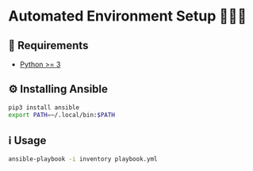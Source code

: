 # Automated Environment Setup 👨🏻‍💻

## 📜 Requirements

- [Python >= 3](https://www.python.org/downloads/)

## ⚙️ Installing Ansible

```bash
pip3 install ansible
export PATH=~/.local/bin:$PATH
```

## ℹ️ Usage

```bash
ansible-playbook -i inventory playbook.yml
```
